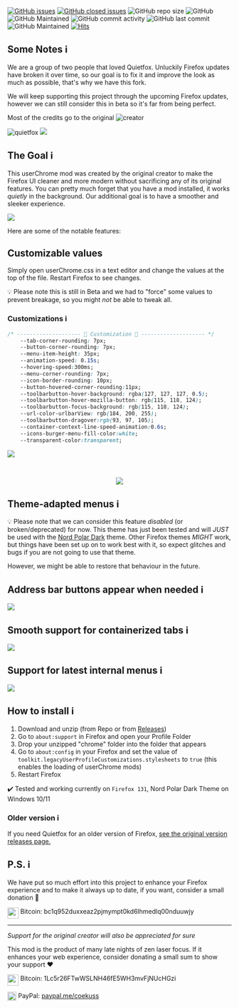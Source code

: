 [![GitHub issues](https://img.shields.io/github/issues/TheGITofTeo997/quietfoxReborn)](https://github.com/TheGITofTeo997/quietfoxReborn/issues)
[![GitHub closed issues](https://badgen.net/github/closed-issues/TheGITofTeo997/quietfoxReborn?color=green)](https://github.com/TheGITofTeo997/quietfoxReborn/issues?q=is%3Aissue+is%3Aclosed)
![GitHub repo size](https://img.shields.io/github/repo-size/TheGITofTeo997/quietfoxReborn)
![GitHub](https://img.shields.io/github/license/TheGITofTeo997/quietfoxReborn?color=blue)
![GitHub Maintained](https://img.shields.io/badge/Open%20Source-Yes-green)
![GitHub commit activity](https://img.shields.io/github/commit-activity/y/TheGITofTeo997/quietfoxReborn)
![GitHub last commit](https://img.shields.io/github/last-commit/TheGITofTeo997/quietfoxReborn)
![GitHub Maintained](https://img.shields.io/badge/maintained-yes-green)
[![Hits](https://hits.seeyoufarm.com/api/count/incr/badge.svg?url=https%3A%2F%2Fgithub.com%2FTheGITofTeo997%2FquietfoxReborn&count_bg=%2379C83D&title_bg=%23555555&icon=&icon_color=%23E7E7E7&title=hits&edge_flat=false)](https://hits.seeyoufarm.com)


## Some Notes ℹ️
We are a group of two people that loved Quietfox. Unluckily Firefox updates have broken it over time, so our goal is to fix it and improve the look as much as possible, that's why we have this fork. 

We will keep supporting this project through the upcoming Firefox updates, however we can still consider this in beta so it's far from being perfect.

Most of the credits go to the original ![creator](https://github.com/k-amryn)

![quietfox](https://github.com/TheGITofTeo997/quietfoxReborn/blob/master/images/logo.png)
![](https://github.com/TheGITofTeo997/quietfoxReborn/blob/master/images/main.gif)


## The Goal ℹ️
This userChrome mod was created by the original creator to make the Firefox UI cleaner and more modern without sacrificing any of its original features. You can pretty much forget that you have a mod installed, it works *quietly* in the background. Our additional goal is to have a smoother and sleeker experience.

![](https://github.com/TheGITofTeo997/quietfoxReborn/blob/master/images/smoothbar.gif)

Here are some of the notable features:


## Customizable values 
Simply open userChrome.css in a text editor and change the values at the top of the file. Restart Firefox to see changes.

💡 Please note this is still in Beta and we had to "force" some values to prevent breakage, so you might *not* be able to tweak all.

### Customizations ℹ️

```CSS
/* -------------------- 🎨 Customization 🎨 -------------------- */
    --tab-corner-rounding: 7px;
    --button-corner-rounding: 7px;
    --menu-item-height: 35px;
    --animation-speed: 0.15s;
    --hovering-speed:300ms;
    --menu-corner-rounding: 7px;
    --icon-border-rounding: 10px;
    --button-hovered-corner-rounding:11px;
    --toolbarbutton-hover-background: rgba(127, 127, 127, 0.5);
    --toolbarbutton-hover-mozilla-button: rgb(115, 118, 124);
    --toolbarbutton-focus-background: rgb(115, 118, 124);
    --url-color-urlbarView: rgb(184, 200, 255);
    --toolbarbutton-dragover:rgb(93, 97, 105);
    --container-context-line-speed-animation:0.6s;
    --icons-burger-menu-fill-color:white;
    --transparent-color:transparent;
```
![](https://github.com/TheGITofTeo997/quietfoxReborn/blob/master/images/bar.gif)

<br>

<p align="center">
    <img src="https://raw.githubusercontent.com/TheGITofTeo997/quietfoxReborn/master/images/context.jpg">
</p>

## Theme-adapted menus ℹ️
💡 Please note that we can consider this feature *disabled* (or broken/deprecated) for now. This theme has just been tested and will *JUST* be used with the [Nord Polar Dark](https://addons.mozilla.org/it/firefox/addon/nord-polar-night-theme/) theme. Other Firefox themes *MIGHT* work, but things have been set up on to work best with it, so expect glitches and bugs if you are not going to use that theme.

However, we might be able to restore that behaviour in the future.

## Address bar buttons appear when needed ℹ️
![](https://github.com/TheGITofTeo997/quietfoxReborn/blob/master/images/buttons.gif)

## Smooth support for containerized tabs ℹ️
![](https://github.com/TheGITofTeo997/quietfoxReborn/blob/master/images/container.gif)

## Support for latest internal menus ℹ️
![](https://github.com/TheGITofTeo997/quietfoxReborn/blob/master/images/ext.gif)

## How to install ℹ️
1. Download and unzip (from Repo or from [Releases](https://github.com/TheGITofTeo997/quietfoxReborn/releases))
2. Go to `about:support` in Firefox and open your Profile Folder
3. Drop your unzipped "chrome" folder into the folder that appears
4. Go to `about:config` in your Firefox and set the value of `toolkit.legacyUserProfileCustomizations.stylesheets` to `true` (this enables the loading of userChrome mods)
5. Restart Firefox


✔️ Tested and working currently on `Firefox 131`, Nord Polar Dark Theme on Windows 10/11 


### Older version ℹ️
If you need Quietfox for an older version of Firefox, [see the original version releases page.](https://github.com/kamrynsite/quietfox/releases)


## P.S. ℹ️

We have put so much effort into this project to enhance your Firefox experience and to make it always up to date, if you want, consider a small donation 💖

<img align="top" width="25px" src="https://coekuss.com/quietfox/bitcoin.png"> Bitcoin: bc1q952duxxeaz2pjmympt0kd6lhmedlq00nduuwjy

---

*Support for the original creator will also be appreciated for sure*

This mod is the product of many late nights of zen laser focus. If it enhances your web experience, consider donating a small sum to show your support ❤

<img align="top" width="25px" src="https://coekuss.com/quietfox/bitcoin.png"> Bitcoin: 1Lc5r26FTwWSLNH46fE5WH3mvFjNUcHGzi

<img align="top" width="20px" src="https://coekuss.com/quietfox/paypal.png"> PayPal: [paypal.me/coekuss](https://paypal.me/coekuss)
